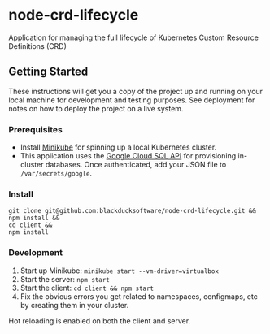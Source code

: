 # node-crd-lifecycle
Application for managing the full lifecycle of Kubernetes Custom Resource Definitions (CRD)

## Getting Started
These instructions will get you a copy of the project up and running on your local machine for development and testing purposes. See deployment for notes on how to deploy the project on a live system.

### Prerequisites
* Install [Minikube](https://github.com/kubernetes/minikube) for spinning up a local Kubernetes cluster.
* This application uses the [Google Cloud SQL API](https://cloud.google.com/sql/docs/mysql/admin-api/) for provisioning in-cluster databases. Once authenticated, add your JSON file to `/var/secrets/google`.

### Install
```
git clone git@github.com:blackducksoftware/node-crd-lifecycle.git &&
npm install &&
cd client &&
npm install
```

### Development
1. Start up Minikube: `minikube start --vm-driver=virtualbox`
2. Start the server: `npm start`
3. Start the client: `cd client && npm start`
4. Fix the obvious errors you get related to namespaces, configmaps, etc by creating them in your cluster.

Hot reloading is enabled on both the client and server.

